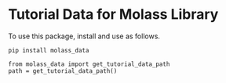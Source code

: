 # Tutorial Data for Molass Library

To use this package, install and use as follows.

```
pip install molass_data
```

```
from molass_data import get_tutorial_data_path
path = get_tutorial_data_path()
```